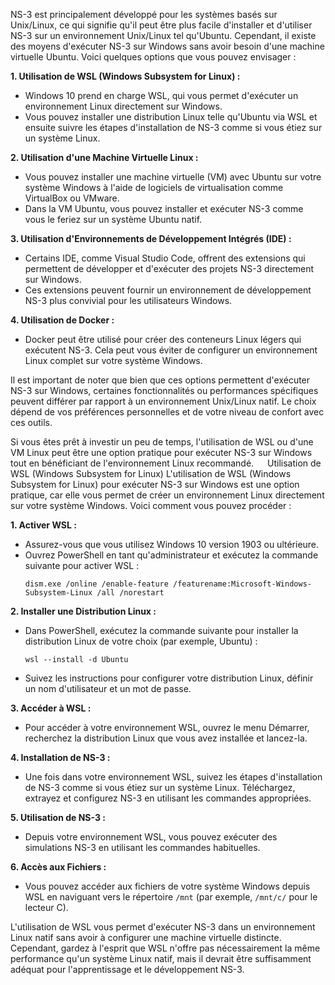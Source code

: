 NS-3 est principalement développé pour les systèmes basés sur Unix/Linux, ce qui signifie qu'il peut être plus facile d'installer et d'utiliser NS-3 sur un environnement Unix/Linux tel qu'Ubuntu. Cependant, il existe des moyens d'exécuter NS-3 sur Windows sans avoir besoin d'une machine virtuelle Ubuntu. Voici quelques options que vous pouvez envisager :

**1. Utilisation de WSL (Windows Subsystem for Linux) :**
   - Windows 10 prend en charge WSL, qui vous permet d'exécuter un environnement Linux directement sur Windows.
   - Vous pouvez installer une distribution Linux telle qu'Ubuntu via WSL et ensuite suivre les étapes d'installation de NS-3 comme si vous étiez sur un système Linux.

**2. Utilisation d'une Machine Virtuelle Linux :**
   - Vous pouvez installer une machine virtuelle (VM) avec Ubuntu sur votre système Windows à l'aide de logiciels de virtualisation comme VirtualBox ou VMware.
   - Dans la VM Ubuntu, vous pouvez installer et exécuter NS-3 comme vous le feriez sur un système Ubuntu natif.

**3. Utilisation d'Environnements de Développement Intégrés (IDE) :**
   - Certains IDE, comme Visual Studio Code, offrent des extensions qui permettent de développer et d'exécuter des projets NS-3 directement sur Windows.
   - Ces extensions peuvent fournir un environnement de développement NS-3 plus convivial pour les utilisateurs Windows.

**4. Utilisation de Docker :**
   - Docker peut être utilisé pour créer des conteneurs Linux légers qui exécutent NS-3. Cela peut vous éviter de configurer un environnement Linux complet sur votre système Windows.

Il est important de noter que bien que ces options permettent d'exécuter NS-3 sur Windows, certaines fonctionnalités ou performances spécifiques peuvent différer par rapport à un environnement Unix/Linux natif. Le choix dépend de vos préférences personnelles et de votre niveau de confort avec ces outils.

Si vous êtes prêt à investir un peu de temps, l'utilisation de WSL ou d'une VM Linux peut être une option pratique pour exécuter NS-3 sur Windows tout en bénéficiant de l'environnement Linux recommandé.
 
Utilisation de WSL (Windows Subsystem for Linux) 
L'utilisation de WSL (Windows Subsystem for Linux) pour exécuter NS-3 sur Windows est une option pratique, car elle vous permet de créer un environnement Linux directement sur votre système Windows. Voici comment vous pouvez procéder :

**1. Activer WSL :**
   - Assurez-vous que vous utilisez Windows 10 version 1903 ou ultérieure.
   - Ouvrez PowerShell en tant qu'administrateur et exécutez la commande suivante pour activer WSL :
     ```
     dism.exe /online /enable-feature /featurename:Microsoft-Windows-Subsystem-Linux /all /norestart
     ```

**2. Installer une Distribution Linux :**
   - Dans PowerShell, exécutez la commande suivante pour installer la distribution Linux de votre choix (par exemple, Ubuntu) :
     ```
     wsl --install -d Ubuntu
     ```
   - Suivez les instructions pour configurer votre distribution Linux, définir un nom d'utilisateur et un mot de passe.

**3. Accéder à WSL :**
   - Pour accéder à votre environnement WSL, ouvrez le menu Démarrer, recherchez la distribution Linux que vous avez installée et lancez-la.

**4. Installation de NS-3 :**
   - Une fois dans votre environnement WSL, suivez les étapes d'installation de NS-3 comme si vous étiez sur un système Linux. Téléchargez, extrayez et configurez NS-3 en utilisant les commandes appropriées.

**5. Utilisation de NS-3 :**
   - Depuis votre environnement WSL, vous pouvez exécuter des simulations NS-3 en utilisant les commandes habituelles.

**6. Accès aux Fichiers :**
   - Vous pouvez accéder aux fichiers de votre système Windows depuis WSL en naviguant vers le répertoire `/mnt` (par exemple, `/mnt/c/` pour le lecteur C).

L'utilisation de WSL vous permet d'exécuter NS-3 dans un environnement Linux natif sans avoir à configurer une machine virtuelle distincte. Cependant, gardez à l'esprit que WSL n'offre pas nécessairement la même performance qu'un système Linux natif, mais il devrait être suffisamment adéquat pour l'apprentissage et le développement NS-3.
